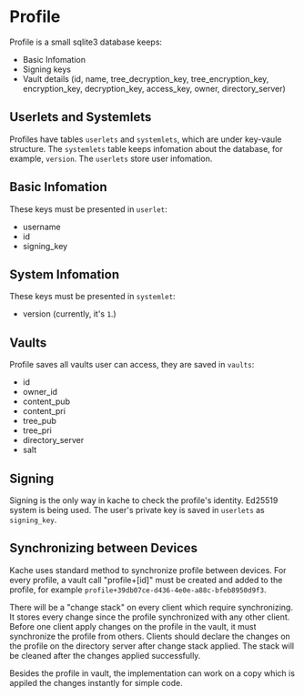 # Profile

Profile is a small sqlite3 database keeps:

- Basic Infomation
- Signing keys
- Vault details (id, name, tree_decryption_key, tree_encryption_key, encryption_key, decryption_key, access_key, owner, directory_server)

## Userlets and Systemlets
Profiles have tables `userlets` and `systemlets`, which are under key-vaule structure. The `systemlets` table keeps infomation about the database, for example, `version`. The `userlets` store user infomation.

## Basic Infomation
These keys must be presented in `userlet`:
- username
- id
- signing_key

## System Infomation
These keys must be presented in `systemlet`:
- version (currently, it's `1`.)

## Vaults
Profile saves all vaults user can access, they are saved in `vaults`:
- id
- owner_id
- content_pub
- content_pri
- tree_pub
- tree_pri
- directory_server
- salt

## Signing
Signing is the only way in kache to check the profile's identity. Ed25519 system is being used.
The user's private key is saved in `userlets` as `signing_key`.

## Synchronizing between Devices
Kache uses standard method to synchronize profile between devices. For every profile, a vault call "profile+[id]" must be created and added to the profile, for example `profile+39db07ce-d436-4e0e-a88c-bfeb8950d9f3`.

There will be a "change stack" on every client which require synchronizing. It stores every change since the profile synchronized with any other client. Before one client apply changes on the profile in the vault, it must synchronize the profile from others. Clients should declare the changes on the profile on the directory server after change stack applied. The stack will be cleaned after the changes applied successfully.

Besides the profile in vault, the implementation can work on a copy which is appiled the changes instantly for simple code.
